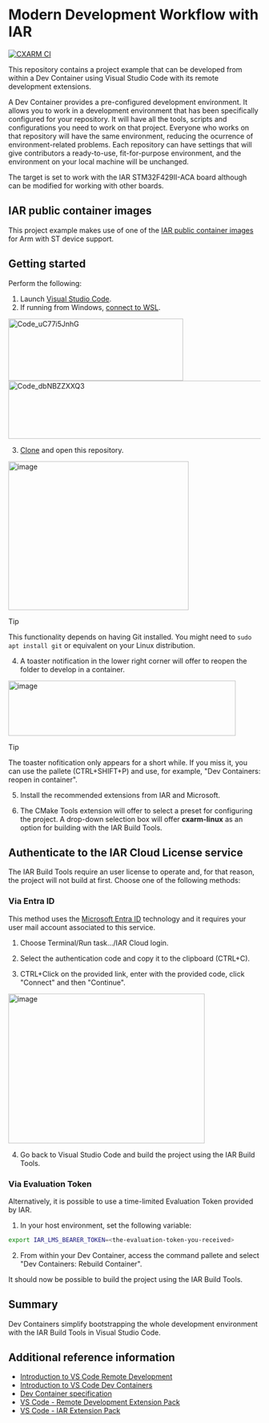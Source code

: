 # Modern Development Workflow with IAR
[![CXARM CI](https://github.com/iarsystems/modern-workflow/actions/workflows/iar.yaml/badge.svg)](https://github.com/iarsystems/modern-workflow/actions/workflows/iar.yaml)

This repository contains a project example that can be developed from within a Dev Container using Visual Studio Code with its remote development extensions.

A Dev Container provides a pre-configured development environment. It allows you to work in a development environment that has been specifically configured for your repository. It will have all the tools, scripts and configurations you need to work on that project. Everyone who works on that repository will have the same environment, reducing the ocurrence of environment-related problems. Each repository can have settings that will give contributors a ready-to-use, fit-for-purpose environment, and the environment on your local machine will be unchanged.

The target is set to work with the IAR STM32F429II-ACA board although can be modified for working with other boards.

## IAR public container images
This project example makes use of one of the [IAR public container images](https://github.com/iarsystems/containers) for Arm with ST device support.

## Getting started
Perform the following:

1. Launch [Visual Studio Code](https://code.visualstudio.com/).
2. If running from Windows, [connect to WSL](https://code.visualstudio.com/docs/remote/wsl).

<img width="349" height="124" alt="Code_uC77i5JnhG" src="https://github.com/user-attachments/assets/00be3f75-48d2-45e3-baf1-74dd9fc540bb" />
<img width="603" height="116" alt="Code_dbNBZZXXQ3" src="https://github.com/user-attachments/assets/014f5ace-220b-497d-a7e2-518deaa3c22d" />

3. [Clone](https://code.visualstudio.com/docs/sourcecontrol/overview) and open this repository.

<img width="360" height="297" alt="image" src="https://github.com/user-attachments/assets/efa87139-54d0-4978-beb4-e8dce4316734" />

>[!TIP]
>This functionality depends on having Git installed. You might need to `sudo apt install git` or equivalent on your Linux distribution.

4. A toaster notification in the lower right corner will offer to reopen the folder to develop in a container.

<img width="454" height="110" alt="image" src="https://github.com/user-attachments/assets/7435a085-77a1-42bc-8bab-94a70495a987" />

>[!TIP]
>The toaster nofitication only appears for a short while. If you miss it, you can use the pallete (CTRL+SHIFT+P) and use, for example, "Dev Containers: reopen in container".

5. Install the recommended extensions from IAR and Microsoft.

6. The CMake Tools extension will offer to select a preset for configuring the project. A drop-down selection box will offer __cxarm-linux__ as an option for building with the IAR Build Tools.

## Authenticate to the IAR Cloud License service
The IAR Build Tools require an user license to operate and, for that reason, the project will not build at first. Choose one of the following methods:
### Via Entra ID
This method uses the [Microsoft Entra ID](https://learn.microsoft.com/en-us/entra/fundamentals/whatis) technology and it requires your user mail account associated to this service.
1. Choose Terminal/Run task.../IAR Cloud login.

2. Select the authentication code and copy it to the clipboard (CTRL+C). 

3. CTRL+Click on the provided link, enter with the provided code, click "Connect" and then "Continue".

<img width="392" height="299" alt="image" src="https://github.com/user-attachments/assets/0ff718b8-4c43-4ad7-a91d-e6d5cb1dd63d" />

4. Go back to Visual Studio Code and build the project using the IAR Build Tools.

### Via Evaluation Token
Alternatively, it is possible to use a time-limited Evaluation Token provided by IAR.
1. In your host environment, set the following variable:
```bash
export IAR_LMS_BEARER_TOKEN=<the-evaluation-token-you-received>
```
2. From within your Dev Container, access the command pallete and select "Dev Containers: Rebuild Container".

It should now be possible to build the project using the IAR Build Tools.

## Summary
Dev Containers simplify bootstrapping the whole development environment with the IAR Build Tools in Visual Studio Code.

## Additional reference information
- [Introduction to VS Code Remote Development](https://code.visualstudio.com/docs/remote/remote-overview)
- [Introduction to VS Code Dev Containers](https://code.visualstudio.com/docs/devcontainers/containers)
- [Dev Container specification](https://containers.dev/)
- [VS Code - Remote Development Extension Pack](https://marketplace.visualstudio.com/items?itemName=ms-vscode-remote.vscode-remote-extensionpack)
- [VS Code - IAR Extension Pack](https://marketplace.visualstudio.com/items?itemName=iarsystems.iar-extension-pack)






